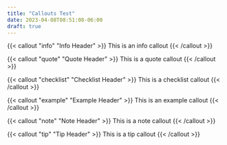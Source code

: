 ```yaml
---
title: "Callouts Test"
date: 2023-04-08T08:51:08-06:00
draft: true
---
```


{{< callout "info" "Info Header" >}}
This is an info callout
{{< /callout >}}

{{< callout "quote" "Quote Header" >}}
This is a quote callout
{{< /callout >}}

{{< callout "checklist" "Checklist Header" >}}
This is a checklist callout
{{< /callout >}}

{{< callout "example" "Example Header" >}}
This is an example callout
{{< /callout >}}

{{< callout "note" "Note Header" >}}
This is a note callout
{{< /callout >}}

{{< callout "tip" "Tip Header" >}}
This is a tip callout
{{< /callout >}}